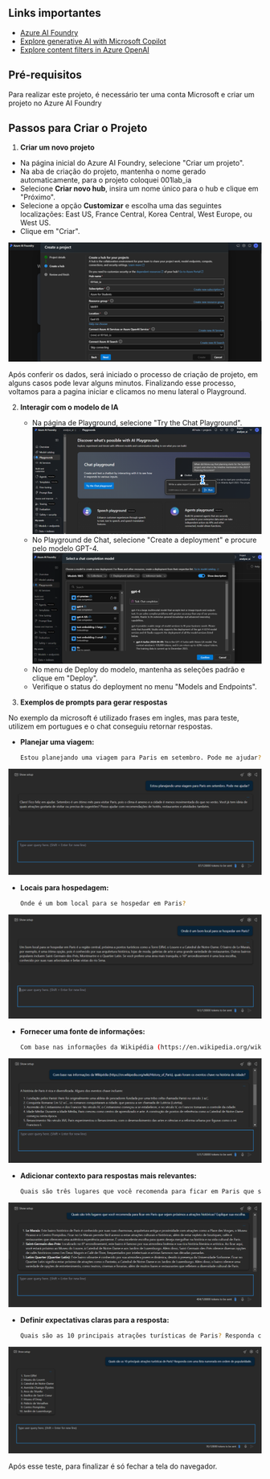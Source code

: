 


## Links importantes

- [Azure AI Foundry](https://portal.azure.com)
- [Explore generative AI with Microsoft Copilot](https://microsoftlearning.github.io/mslearn-ai-fundamentals/Instructions/Labs/12-generative-ai.html)
- [Explore content filters in Azure OpenAI](https://microsoftlearning.github.io/mslearn-ai-studio/Instructions/06-Explore-content-filters.html)

## Pré-requisitos

Para realizar este projeto, é necessário ter uma conta Microsoft e criar um projeto no Azure AI Foundry

## Passos para Criar o Projeto

1.  **Criar um novo projeto**
   - Na página inicial do Azure AI Foundry, selecione "Criar um projeto".
   - Na aba de criação do projeto, mantenha o nome gerado automaticamente, para o projeto coloquei 001lab_ia
   - Selecione **Criar novo hub**, insira um nome único para o hub e clique em "Próximo".
   - Selecione a opção **Customizar** e escolha uma das seguintes localizações: East US, France Central, Korea Central, West Europe, ou West US.
   - Clique em "Criar".
  
  ![](scr/001.png)

  Após conferir os dados, será iniciado o processo de criação de projeto, em alguns casos pode levar alguns minutos. Finalizando esse processo, voltamos para a pagina iniciar e clicamos no menu lateral o Playground.

2. **Interagir com o modelo de IA**
   
   - Na página de Playground, selecione "Try the Chat Playground".
  ![](scr/002.png)
   - No Playground de Chat, selecione "Create a deployment" e procure pelo modelo GPT-4.
  ![](scr/003.png)
   - No menu de Deploy do modelo, mantenha as seleções padrão e clique em "Deploy". 
   - Verifique o status do deployment no menu "Models and Endpoints".
  
  3. **Exemplos de prompts para gerar respostas**
   
   No exemplo da microsoft é utilizado frases em ingles, mas para teste, utilizem em portugues e o chat conseguiu retornar respostas.

- **Planejar uma viagem:**
     ```bash
     Estou planejando uma viagem para Paris em setembro. Pode me ajudar?
     ```

![](scr/004.png)


- **Locais para hospedagem:**
     ```bash
     Onde é um bom local para se hospedar em Paris?
     ```
 ![](scr/005.png)



- **Fornecer uma fonte de informações:**
     ```bash
     Com base nas informações da Wikipédia (https://en.wikipedia.org/wiki/History_of_Paris), quais foram os eventos chave na história da cidade?
     ```
 ![](scr/007.png)

- **Adicionar contexto para respostas mais relevantes:**
     ```bash
     Quais são três lugares que você recomenda para ficar em Paris que sejam próximos a atrações históricas? Explique sua escolha.
     ```
 ![](scr/008.png)

- **Definir expectativas claras para a resposta:**
     ```bash
     Quais são as 10 principais atrações turísticas de Paris? Responda com uma lista numerada em ordem de popularidade.
     ```
 ![](scr/009.png)
 


Após esse teste, para finalizar é só fechar a tela do navegador. 
